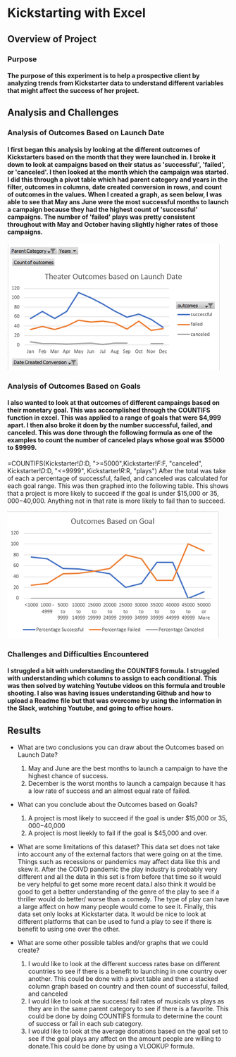 # Kickstarting with Excel

## Overview of Project

### Purpose
#### The purpose of this experiment is to help a prospective client by analyzing trends from Kickstarter data to understand different variables that might affect the success of her project.

## Analysis and Challenges

### Analysis of Outcomes Based on Launch Date
#### I first began this analysis by looking at the different outcomes of Kickstarters based on the month that they were launched in. I broke it down to look at campaigns based on their status as 'successful', 'failed', or 'canceled'. I then looked at the month which the campaign was started. I did this through a pivot table which had parent category and years in the filter, outcomes in columns, date created conversion in rows, and count of outcomes in the values. When I created a graph, as seen below, I was able to see that May ans June were the most successful months to launch a campaign because they had the highest count of 'successful' campaigns. The number of 'failed' plays was pretty consistent throughout with May and October having slightly higher rates of those campaigns.

![Theater Outcomes based on Laucnh Dates](https://github.com/allisonorourke-ufGfGy/Kickstarter-analysis/blob/main/Theater_Outcomes_vs_Launch.png)

### Analysis of Outcomes Based on Goals
####  I also wanted to look at that outcomes of different campaings based on their monetary goal. This was accomplished through the COUNTIFS function in excel. This was applied to a range of goals that were $4,999 apart. I then also broke it doen by the number successful, failed, and canceled. This was done through the following formula as one of the examples to count the number of canceled plays whose goal was $5000 to $9999.
=COUNTIFS(Kickstarter!$D:$D, ">=5000",Kickstarter!$F:$F, "canceled", Kickstarter!$D:$D, "<=9999", Kickstarter!$R:$R, "plays")
After the total was take of each a percentage of successful, failed, and canceled was calculated for each goal range. This was then graphed into the following table. This shows that a project is more likely to succeed if the goal is under $15,000 or $35,000-$40,000. Anything not in that rate is more likely to fail than to succeed.

![Outcomes Based on Goal](https://github.com/allisonorourke-ufGfGy/Kickstarter-analysis/blob/main/Outcomes_vs_Goals.png)

### Challenges and Difficulties Encountered
#### I struggled a bit with understanding the COUNTIFS formula. I struggled with understanding which columns to assign to each conditional. This was then solved by watching Youtube videos on this formula and trouble shooting. I also was having issues understanding Github and how to upload a Readme file but that was overcome by using the information in the Slack, watching Youtube, and going to office hours.

## Results

- What are two conclusions you can draw about the Outcomes based on Launch Date?
    1. May and June are the best months to launch a campaign to have the highest chance of success.
    2. December is the worst months to launch a campaign because it has a low rate of success and an almost equal rate of failed.

- What can you conclude about the Outcomes based on Goals?
    1. A project is most likely to succeed if the goal is under $15,000 or $35,000-$40,000
    2. A project is most lieekly to fail if the goal is $45,000 and over.
    
- What are some limitations of this dataset?
    This data set does not take into account any of the external factors that were going on at the time. Things such as recessions or pandemics may affect data like this and         skew it. After the COIVD pandemic the play industry is probably very different and all the data in this set is from before that time so it would be very helpful to get some     more recent data.I also think it would be good to get a better understanding of the genre of the play to see if a thriller would do better/ worse than a comedy. The type of     play can have a large affect on how many people would come to see it. Finally, this data set only looks at Kickstarter data. It would be nice to look at different platforms     that can be used to fund a play to see if there is benefit to using one over the other.
    
- What are some other possible tables and/or graphs that we could create?
    1. I would like to look at the different success rates base on different countries to see if there is a benefit to launching in one country over another. This could be done        with a pivot table and then a stacked column graph based on country and then count of successful, failed, and canceled
    2. I would like to look at the success/ fail rates of musicals vs plays as they are in the same parent category to see if there is a favorite. This could be done by doing          COUNTIFS formula to determine the count of success or fail in each sub category.
    3. I would like to look at the average donations based on the goal set to see if the goal plays any affect on the amount people are willing to donate.This could be done by          using a VLOOKUP formula.
